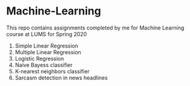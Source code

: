 # Machine-Learning
This repo contains assignments completed by me for Machine Learning course at LUMS for Spring 2020

1. Simple Linear Regression
2. Multiple Linear Regression
3. Logistic Regression
4. Naive Bayess classifier
5. K-nearest neighbors classifier
6. Sarcasm detection in news headlines 
